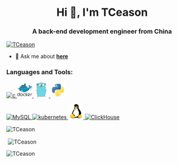 <h1 align="center">Hi 👋, I'm TCeason</h1>
<h3 align="center">A back-end development engineer from China</h3>

<p align="left"> <a href="https://github.com/ryo-ma/github-profile-trophy"><img src="https://github-profile-trophy.vercel.app/?username=TCeason" alt="TCeason" /></a> </p>

- 💬 Ask me about **[here](https://github.com/TCeason/TCeason/issues)**

<h3 align="left">Languages and Tools:</h3>
<p align="left"> <a href="https://www.cprogramming.com/" target="_blank"> <img src="https://upload.wikimedia.org/wikipedia/commons/thumb/1/18/ISO_C%2B%2B_Logo.svg/459px-ISO_C%2B%2B_Logo.svg.png" alt="c" width="40" height="40"/> </a> <a href="https://www.docker.com/" target="_blank"> <img src="https://raw.githubusercontent.com/devicons/devicon/master/icons/docker/docker-original-wordmark.svg" alt="docker" width="40" height="40"/> </a> <a href="https://golang.org" target="_blank"> <img src="https://raw.githubusercontent.com/devicons/devicon/master/icons/go/go-original.svg" alt="go" width="40" height="40"/> </a> <a href="https://www.python.org" target="_blank"> <img src="https://raw.githubusercontent.com/devicons/devicon/master/icons/python/python-original.svg" alt="python" width="40" height="40"/> </a> </p>

<p align="left"> 
<a href="https://www.mysql.com/" target="_blank"><img src="https://avatars.githubusercontent.com/u/2452804?s=200&v=4" alt="MySQL" width="40" height="40"/>
<a href="https://kubernetes.io" target="_blank"><img src="https://www.vectorlogo.zone/logos/kubernetes/kubernetes-icon.svg" alt="kubernetes" width="40" height="40"/> </a>
 <a href="https://www.linux.org/" target="_blank"> <img src="https://raw.githubusercontent.com/devicons/devicon/master/icons/linux/linux-original.svg" alt="linux" width="40" height="40"/> </a> 
 <a href="https://clickhouse.tech/" target="_blank"> <img src="https://clickhouse.tech/images/logo.svg" alt="ClickHouse" width="40" height="40"/></a> </p>

<p><img align="center" src="https://github-readme-stats.vercel.app/api/top-langs?username=TCeason&show_icons=true&locale=en&layout=compact&count_private=true&theme=onedark" alt="TCeason" /></p>

<p>&nbsp;<img align="center" src="https://github-readme-stats.vercel.app/api?username=TCeason&show_icons=true&locale=en&count_private=true&theme=onedark" alt="TCeason" /></p>

<p><img align="left" src="https://github-readme-streak-stats.herokuapp.com/?user=TCeason&count_private=true&theme=onedark" alt="TCeason" /></p>
